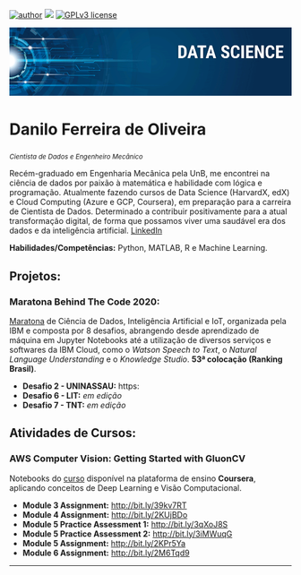 [![author](https://img.shields.io/badge/author-dfedeoli-red.svg)](https://www.linkedin.com/in/danilo-ferreira-de-oliveira) [![](https://img.shields.io/badge/python-3.7+-blue.svg)](https://www.python.org/downloads/release/python-365/) [![GPLv3 license](https://img.shields.io/badge/License-GPLv3-blue.svg)](http://perso.crans.org/besson/LICENSE.html)

<p align="center">
  <img src="banner.png" >
</p>

# Danilo Ferreira de Oliveira
<sub>*Cientista de Dados e Engenheiro Mecânico*</sub>

Recém-graduado em Engenharia Mecânica pela UnB, me encontrei na ciência de dados por paixão à matemática e habilidade com lógica
e programação. Atualmente fazendo cursos de Data Science (HarvardX, edX) e Cloud Computing (Azure e GCP, Coursera), em
preparação para a carreira de Cientista de Dados. Determinado a contribuir positivamente para a atual transformação digital, de forma
que possamos viver uma saudável era dos dados e da inteligência artificial. [LinkedIn](https://www.linkedin.com/in/danilo-ferreira-de-oliveira)

**Habilidades/Competências:** Python, MATLAB, R e Machine Learning.


## Projetos:

### Maratona Behind The Code 2020:

[Maratona](https://maratona.dev/pt) de Ciência de Dados, Inteligência Artificial e IoT, organizada pela IBM e composta por 8 desafios, abrangendo desde aprendizado de máquina em Jupyter Notebooks até a utilização de diversos serviços e softwares da IBM Cloud, como o *Watson Speech to Text*, o *Natural Language Understanding* e o *Knowledge Studio*. **53ª colocação (Ranking Brasil)**. 

* **Desafio 2 - UNINASSAU:** https:
* **Desafio 6 - LIT:** *em edição*
* **Desafio 7 - TNT:** *em edição*

## Atividades de Cursos:

### AWS Computer Vision: Getting Started with GluonCV

Notebooks do [curso](https://www.coursera.org/learn/aws-computer-vision-gluoncv) disponível na plataforma de ensino **Coursera**, aplicando conceitos de Deep Learning e Visão Computacional.

* **Module 3 Assignment:** http://bit.ly/39kv7RT
* **Module 4 Assignment:** http://bit.ly/2KUjBDo
* **Module 5 Practice Assessment 1:** http://bit.ly/3qXoJ8S
* **Module 5 Practice Assessment 2:** http://bit.ly/3iMWuqG
* **Module 5 Assignment:** http://bit.ly/2KPr5Ya
* **Module 6 Assignment:** http://bit.ly/2M6Tqd9

---





